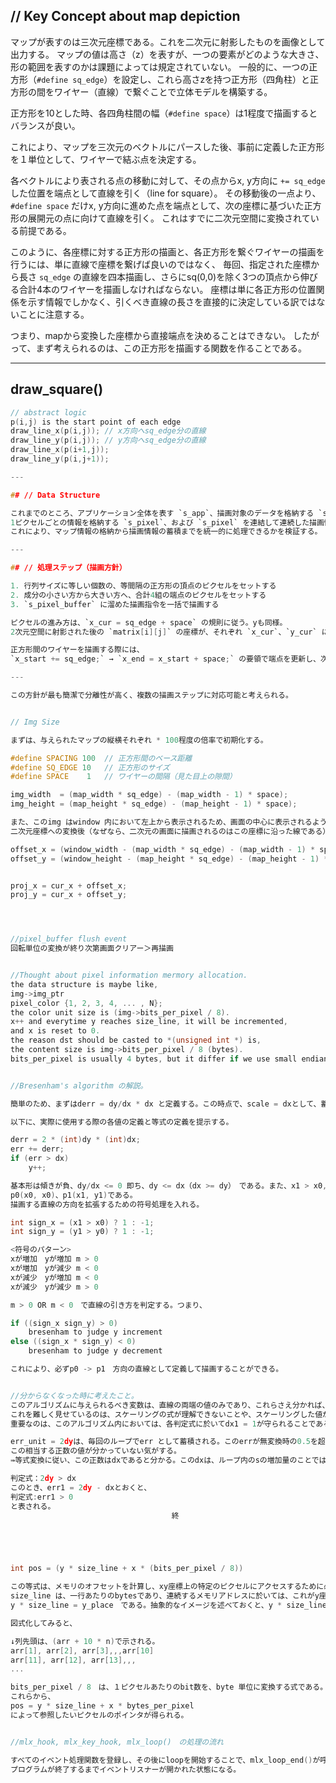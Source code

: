 ## // Key Concept about map depiction

マップが表すのは三次元座標である。これを二次元に射影したものを画像として出力する。
マップの値は高さ（z）を表すが、一つの要素がどのような大きさ、形の範囲を表すのかは課題によっては規定されていない。
一般的に、一つの正方形（`#define sq_edge`）を設定し、これら高さzを持つ正方形（四角柱）と正方形の間をワイヤー（直線）で繋ぐことで立体モデルを構築する。

正方形を10とした時、各四角柱間の幅（`#define space`）は1程度で描画するとバランスが良い。

これにより、マップを三次元のベクトルにパースした後、事前に定義した正方形を１単位として、ワイヤーで結ぶ点を決定する。

各ベクトルにより表される点の移動に対して、その点からx, y方向に `+= sq_edge` した位置を端点として直線を引く（line for square）。
その移動後の一点より、`#define space` だけx, y方向に進めた点を端点として、次の座標に基づいた正方形の展開元の点に向けて直線を引く。
これはすでに二次元空間に変換されている前提である。

このように、各座標に対する正方形の描画と、各正方形を繋ぐワイヤーの描画を行うには、単に直線で座標を繋げば良いのではなく、
毎回、指定された座標から長さ `sq_edge` の直線を四本描画し、さらにsq(0,0)を除く3つの頂点から伸びる合計4本のワイヤーを描画しなければならない。
座標は単に各正方形の位置関係を示す情報でしかなく、引くべき直線の長さを直接的に決定している訳ではないことに注意する。

つまり、mapから変換した座標から直接端点を決めることはできない。
したがって、まず考えられるのは、この正方形を描画する関数を作ることである。

---

## draw\_square()

```c
// abstract logic
p(i,j) is the start point of each edge
draw_line_x(p(i,j)); // x方向へsq_edge分の直線
draw_line_y(p(i,j)); // y方向へsq_edge分の直線
draw_line_x(p(i+1,j));
draw_line_y(p(i,j+1));

---

## // Data Structure

これまでのところ、アプリケーション全体を表す `s_app`、描画対象のデータを格納する `s_img`、
1ピクセルごとの情報を格納する `s_pixel`、および `s_pixel` を連結して連続した描画情報を保持する `s_pixel_buffer` を定義している。
これにより、マップ情報の格納から描画情報の蓄積までを統一的に処理できるかを検証する。

---

## // 処理ステップ（描画方針）

1. 行列サイズに等しい個数の、等間隔の正方形の頂点のピクセルをセットする
2. 成分の小さい方から大きい方へ、合計4組の端点のピクセルをセットする
3. `s_pixel_buffer` に溜めた描画指令を一括で描画する

ピクセルの進み方は、`x_cur = sq_edge + space` の規則に従う。yも同様。
2次元空間に射影された後の `matrix[i][j]` の座標が、それぞれ `x_cur`、`y_cur` に対応する。

正方形間のワイヤーを描画する際には、
`x_start += sq_edge;` → `x_end = x_start + space;` の要領で端点を更新し、次の描画対象に備える。

---

この方針が最も簡潔で分離性が高く、複数の描画ステップに対応可能と考えられる。


// Img Size

まずは、与えられたマップの縦横それぞれ * 100程度の倍率で初期化する。

#define SPACING 100  // 正方形間のベース距離
#define SQ_EDGE 10   // 正方形のサイズ
#define SPACE    1   // ワイヤーの間隔（見た目上の隙間）

img_width  = (map_width * sq_edge) - (map_width - 1) * space);
img_height = (map_height * sq_edge) - (map_height - 1) * space);

また、このimg はwindow 内において左上から表示されるため、画面の中心に表示されるように初期化するには、
二次元座標への変換後（なぜなら、二次元の画面に描画されるのはこの座標に沿った線である）に全ての成分に画面中心へのオフセットを加算する。その式は、以下のようになる。

offset_x = (window_width - (map_width * sq_edge) - (map_width - 1) * space) / 2;
offset_y = (window_height - (map_height * sq_edge) - (map_height - 1) * space) / 2;


proj_x = cur_x + offset_x;
proj_y = cur_x + offset_y;




//pixel_buffer flush event
回転単位の変換が終り次第画面クリアー＞再描画


//Thought about pixel information mermory allocation.
the data structure is maybe like,
img->img_ptr
pixel_color {1, 2, 3, 4, ... , N};
the color unit size is (img->bits_per_pixel / 8).
x++ and everytime y reaches size_line, it will be incremented,
and x is reset to 0.
the reason dst should be casted to *(unsigned int *) is,
the content size is img->bits_per_pixel / 8 (bytes).
bits_per_pixel is usually 4 bytes, but it differ if we use small endian.


//Bresenham's algorithm の解説。

簡単のため、まずはderr = dy/dx * dx と定義する。この時点で、scale = dxとして、蓄積するエラーにあたる値はdyそのものとなる。これにより、加算条件は誤差0.5（1/2）以上からdx/2以上となる。err += derrを毎回加算し、加算判定式はerr >= dx/2である。同様に、dx/2 < 1の可能性を考慮して、scale = 2dxとおくと、最終的な加算判定式は、err >= dxとなり、dx ∈ Z, dx > 0より、判定式が正の正数のみで表される。

以下に、実際に使用する際の各値の定義と等式の定義を提示する。

derr = 2 * (int)dy * (int)dx;
err += derr;
if (err > dx)
	y++;

基本形は傾きが負、dy/dx <= 0 即ち、dy <= dx（dx >= dy）　である。また、x1 > x0, y1 > y0,
p0(x0, x0)、p1(x1, y1)である。
描画する直線の方向を拡張するための符号処理を入れる。

int sign_x = (x1 > x0) ? 1 : -1;
int sign_y = (y1 > y0) ? 1 : -1;

<符号のパターン>
xが増加　yが増加 m > 0
xが増加　yが減少 m < 0
xが減少　yが増加 m < 0
xが減少　yが減少 m > 0

m > 0 OR m < 0　で直線の引き方を判定する。つまり、

if ((sign_x sign_y) > 0)
	bresenham to judge y increment
else ((sign_x * sign_y) < 0)
	bresenham to judge y decrement

これにより、必ずp0 -> p1　方向の直線として定義して描画することができる。


//分からなくなった時に考えたこと。
このアルゴリズムに与えられるべき変数は、直線の両端の値のみであり、これらさえ分かれば、そこから傾きを計算して、シンプルにx++しながら誤差を蓄積させていき、それが閾値を超えたならy++するというものであり、本質的にはごくシンプルなものである。
これを難しく見せているのは、スケーリングの式が理解できないことや、スケーリングした値が毎回誤差として蓄積する意味が理解できないことにある。以下、この２点について理解の確認を行う。
重要なのは、このアルゴリズム内においては、各判定式に於いてdx1 = 1が守られることである。生じる増加量は常に、直線の情報として与えられている固定数の(dy/dx) * 1である。よって、まず err_unit = dy/dxと定義する。両辺に2dxを掛けて、2dx * err_unit = 2dyとなり、err_unit = 2dyと再定義する。

err_unit = 2dyは、毎回のループでerr として蓄積される。このerrが無変換時の0.5を超える時にy++;という処理を入れる。
この相当する正数の値が分かっていない気がする。
⇛等式変換に従い、この正数はdxであると分かる。このdxは、ループ内のsの増加量のことではなく、ループに入る前に求めた(x1 - x0)のことである。

判定式：2dy > dx
このとき、err1 = 2dy - dxとおくと、
判定式:err1 > 0
と表される。
									終





int pos = (y * size_line + x * (bits_per_pixel / 8))

この等式は、メモリのオフセットを計算し、xy座標上の特定のピクセルにアクセスするために必要になる。
size_line は、一行あたりのbytesであり、連続するメモリアドレスに於いては、これがy座標分移動するから、
y * size_line = y_place　である。抽象的なイメージを述べておくと、y * size_line は常にrawの先頭を指すポインタのアドレスである。そこからx * bytes_perpixelだけメモリを移動すると、x * memory_ptrとなる。

図式化してみると、

↓列先頭は、(arr + 10 * n)で示される。
arr[1], arr[2], arr[3],,,arr[10]
arr[11], arr[12], arr[13],,,
...

bits_per_pixel / 8　は、１ピクセルあたりのbit数を、byte 単位に変換する式である。
これらから、
pos = y * size_line + x * bytes_per_pixel
によって参照したいピクセルのポインタが得られる。


//mlx_hook, mlx_key_hook, mlx_loop()　の処理の流れ

すべてのイベント処理関数を登録し、その後にloopを開始することで、mlx_loop_end()が呼ばれるか、
プログラムが終了するまでイベントリスナーが開かれた状態になる。